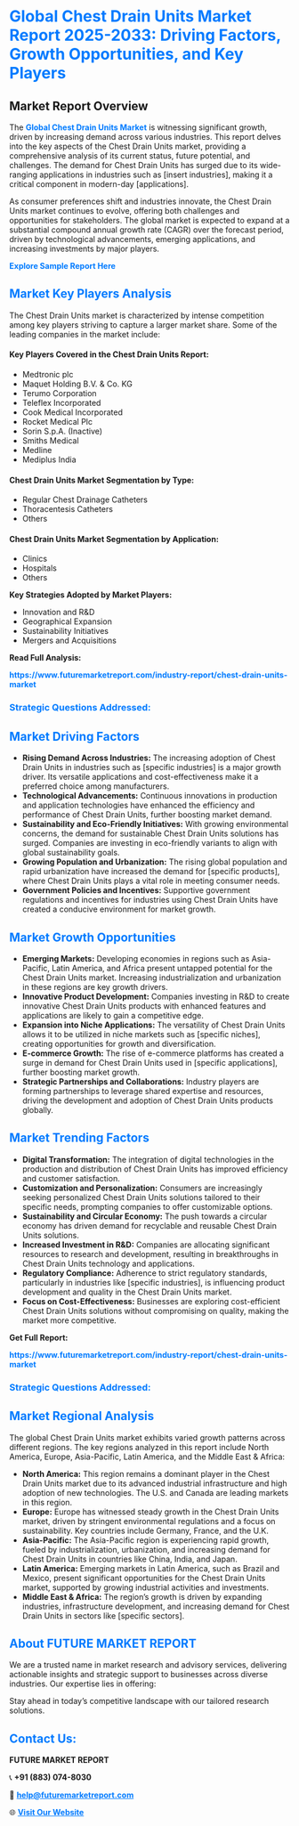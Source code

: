 <h1 style="color: #007BFF;">Global Chest Drain Units Market Report 2025-2033: Driving Factors, Growth Opportunities, and Key Players</h1>

<section id="overview">
<h2>Market Report Overview</h2>
<p>The <a href="https://www.futuremarketreport.com/industry-report/chest-drain-units-market" style="color: #007BFF; text-decoration: none;"><strong>Global Chest Drain Units Market</strong></a> is witnessing significant growth, driven by increasing demand across various industries. This report delves into the key aspects of the Chest Drain Units market, providing a comprehensive analysis of its current status, future potential, and challenges. The demand for Chest Drain Units has surged due to its wide-ranging applications in industries such as [insert industries], making it a critical component in modern-day [applications].</p>
<p>As consumer preferences shift and industries innovate, the Chest Drain Units market continues to evolve, offering both challenges and opportunities for stakeholders. The global market is expected to expand at a substantial compound annual growth rate (CAGR) over the forecast period, driven by technological advancements, emerging applications, and increasing investments by major players.</p>
</section>

<section id="overview">
<p><a href="https://www.futuremarketreport.com/request-sample/reportId=48541" style="color: #007BFF; text-decoration: none;"><strong>Explore Sample Report Here</strong></a></p>
</section>

<section id="key-players">
<h2 style="color: #007BFF;">Market Key Players Analysis</h2>
<p>The Chest Drain Units market is characterized by intense competition among key players striving to capture a larger market share. Some of the leading companies in the market include:</p>
<h4>Key Players Covered in the Chest Drain Units Report:</h4>
<ul><li>Medtronic plc</li><li>Maquet Holding B.V. &amp; Co. KG</li><li>Terumo Corporation</li><li>Teleflex Incorporated</li><li>Cook Medical Incorporated</li><li>Rocket Medical Plc</li><li>Sorin S.p.A. (Inactive)</li><li>Smiths Medical</li><li>Medline</li><li>Mediplus India</li></ul>
<h4>Chest Drain Units Market Segmentation by Type:</h4>
<ul><li>Regular Chest Drainage Catheters</li><li>Thoracentesis Catheters</li><li>Others</li></ul>

<h4>Chest Drain Units Market Segmentation by Application:</h4>
<ul><li>Clinics</li><li>Hospitals</li><li>Others</li></ul>
<p><strong>Key Strategies Adopted by Market Players:</strong></p>
<ul>
<li>Innovation and R&D</li>
<li>Geographical Expansion</li>
<li>Sustainability Initiatives</li>
<li>Mergers and Acquisitions</li>
</ul>
</section>

<section>
<p><strong>Read Full Analysis: </strong></p><a href="https://www.futuremarketreport.com/industry-report/chest-drain-units-market" style="color: #007BFF; text-decoration: none;"><strong>https://www.futuremarketreport.com/industry-report/chest-drain-units-market</strong></a>
<h3 style="color: #007BFF;">Strategic Questions Addressed:</h3>
</section>

<section id="driving-factors">
<h2 style="color: #007BFF;">Market Driving Factors</h2>
<ul>
<li><strong>Rising Demand Across Industries:</strong> The increasing adoption of Chest Drain Units in industries such as [specific industries] is a major growth driver. Its versatile applications and cost-effectiveness make it a preferred choice among manufacturers.</li>
<li><strong>Technological Advancements:</strong> Continuous innovations in production and application technologies have enhanced the efficiency and performance of Chest Drain Units, further boosting market demand.</li>
<li><strong>Sustainability and Eco-Friendly Initiatives:</strong> With growing environmental concerns, the demand for sustainable Chest Drain Units solutions has surged. Companies are investing in eco-friendly variants to align with global sustainability goals.</li>
<li><strong>Growing Population and Urbanization:</strong> The rising global population and rapid urbanization have increased the demand for [specific products], where Chest Drain Units plays a vital role in meeting consumer needs.</li>
<li><strong>Government Policies and Incentives:</strong> Supportive government regulations and incentives for industries using Chest Drain Units have created a conducive environment for market growth.</li>
</ul>
</section>

<section id="growth-opportunities">
<h2 style="color: #007BFF;">Market Growth Opportunities</h2>
<ul>
<li><strong>Emerging Markets:</strong> Developing economies in regions such as Asia-Pacific, Latin America, and Africa present untapped potential for the Chest Drain Units market. Increasing industrialization and urbanization in these regions are key growth drivers.</li>
<li><strong>Innovative Product Development:</strong> Companies investing in R&D to create innovative Chest Drain Units products with enhanced features and applications are likely to gain a competitive edge.</li>
<li><strong>Expansion into Niche Applications:</strong> The versatility of Chest Drain Units allows it to be utilized in niche markets such as [specific niches], creating opportunities for growth and diversification.</li>
<li><strong>E-commerce Growth:</strong> The rise of e-commerce platforms has created a surge in demand for Chest Drain Units used in [specific applications], further boosting market growth.</li>
<li><strong>Strategic Partnerships and Collaborations:</strong> Industry players are forming partnerships to leverage shared expertise and resources, driving the development and adoption of Chest Drain Units products globally.</li>
</ul>
</section>

<section id="trending-factors">
<h2 style="color: #007BFF;">Market Trending Factors</h2>
<ul>
<li><strong>Digital Transformation:</strong> The integration of digital technologies in the production and distribution of Chest Drain Units has improved efficiency and customer satisfaction.</li>
<li><strong>Customization and Personalization:</strong> Consumers are increasingly seeking personalized Chest Drain Units solutions tailored to their specific needs, prompting companies to offer customizable options.</li>
<li><strong>Sustainability and Circular Economy:</strong> The push towards a circular economy has driven demand for recyclable and reusable Chest Drain Units solutions.</li>
<li><strong>Increased Investment in R&D:</strong> Companies are allocating significant resources to research and development, resulting in breakthroughs in Chest Drain Units technology and applications.</li>
<li><strong>Regulatory Compliance:</strong> Adherence to strict regulatory standards, particularly in industries like [specific industries], is influencing product development and quality in the Chest Drain Units market.</li>
<li><strong>Focus on Cost-Effectiveness:</strong> Businesses are exploring cost-efficient Chest Drain Units solutions without compromising on quality, making the market more competitive.</li>
</ul>
</section>

<section>
<p><strong>Get Full Report: </strong></p><a href="https://www.futuremarketreport.com/industry-report/chest-drain-units-market" style="color: #007BFF; text-decoration: none;"><strong>https://www.futuremarketreport.com/industry-report/chest-drain-units-market</strong></a>
<h3 style="color: #007BFF;">Strategic Questions Addressed:</h3>
</section>


<section id="regional-analysis">
<h2 style="color: #007BFF;">Market Regional Analysis</h2>
<p>The global Chest Drain Units market exhibits varied growth patterns across different regions. The key regions analyzed in this report include North America, Europe, Asia-Pacific, Latin America, and the Middle East & Africa:</p>
<ul>
<li><strong>North America:</strong> This region remains a dominant player in the Chest Drain Units market due to its advanced industrial infrastructure and high adoption of new technologies. The U.S. and Canada are leading markets in this region.</li>
<li><strong>Europe:</strong> Europe has witnessed steady growth in the Chest Drain Units market, driven by stringent environmental regulations and a focus on sustainability. Key countries include Germany, France, and the U.K.</li>
<li><strong>Asia-Pacific:</strong> The Asia-Pacific region is experiencing rapid growth, fueled by industrialization, urbanization, and increasing demand for Chest Drain Units in countries like China, India, and Japan.</li>
<li><strong>Latin America:</strong> Emerging markets in Latin America, such as Brazil and Mexico, present significant opportunities for the Chest Drain Units market, supported by growing industrial activities and investments.</li>
<li><strong>Middle East & Africa:</strong> The region’s growth is driven by expanding industries, infrastructure development, and increasing demand for Chest Drain Units in sectors like [specific sectors].</li>
</ul>
</section>

<footer>
<h2 style="color: #007BFF;">About FUTURE MARKET REPORT</h2>
<p>We are a trusted name in market research and advisory services, delivering actionable insights and strategic support to businesses across diverse industries. Our expertise lies in offering:</p>

<p>Stay ahead in today’s competitive landscape with our tailored research solutions.</p>

<h2 style="color: #007BFF;">Contact Us:</h2>
<p><strong>FUTURE MARKET REPORT</strong></p>
<p>📞 <strong>+91 (883) 074-8030</strong></p>
<p>📧 <strong><a href="mailto:help@futuremarketreport.com" style="color: #007BFF;">help@futuremarketreport.com</a></strong></p>
<p>🌐 <strong><a href="https://www.futuremarketreport.com/" style="color: #007BFF;">Visit Our Website</a></strong></p>
</footer>